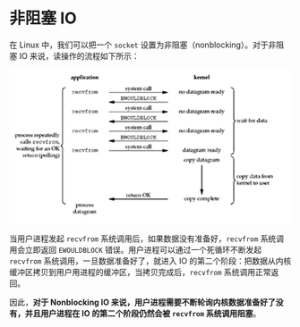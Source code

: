 # 非阻塞 IO

在 Linux 中，我们可以把一个 `socket` 设置为非阻塞（nonblocking）。对于非阻塞 IO 来说，读操作的流程如下所示：

![Nonblocking IO Model](imgs/Nonblocking-IO.png)

当用户进程发起 `recvfrom` 系统调用后，如果数据没有准备好，`recvfrom` 系统调用会立即返回 `EWOULDBLOCK` 错误。用户进程可以通过一个死循环不断发起 `recvfrom` 系统调用，一旦数据准备好了，就进入 IO 的第二个阶段：把数据从内核缓冲区拷贝到用户用进程的缓冲区，当拷贝完成后，`recvfrom` 系统调用正常返回。

因此，**对于 Nonblocking IO 来说，用户进程需要不断轮询内核数据准备好了没有，并且用户进程在 IO 的第二个阶段仍然会被 `recvfrom` 系统调用阻塞**。
